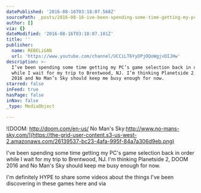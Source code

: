 ```yaml
---
datePublished: '2016-08-16T03:18:07.568Z'
sourcePath: _posts/2016-08-16-ive-been-spending-some-time-getting-my-pcs-game-selection.md
author: []
via: {}
dateModified: '2016-08-16T03:18:07.101Z'
title: ''
publisher:
  name: REBELiGAN
  url: 'https://www.youtube.com/channel/UCCiLT6YyDPjOQoWgjvDIJHw'
description: >-
  I’ve been spending some time getting my PC’s game selection back in order
  while I wait for my trip to Brentwood, NJ. I’m thinking Planetside 2, DOOM
  2016 and No Man’s Sky should keep me busy enough for now.
starred: false
inFeed: true
hasPage: false
inNav: false
_type: MediaObject

---
```

![DOOM: http://doom.com/en-us/     No Man's Sky:http://www.no-mans-sky.com/](https://the-grid-user-content.s3-us-west-2.amazonaws.com/26139537-bc23-4afa-995f-84a7a306d9eb.png)

I've been spending some time getting my PC's game selection back in order while I wait for my trip to Brentwood, NJ. I'm thinking Planetside 2, DOOM 2016 and No Man's Sky should keep me busy enough for now.

I'm definitely HYPE to share some videos about the things I've been discovering in these games here and via